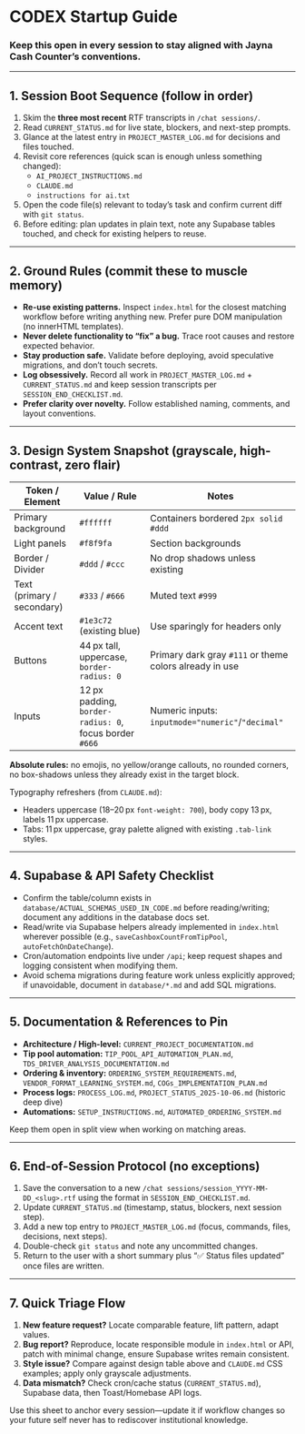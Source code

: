 # CODEX Startup Guide
### Keep this open in every session to stay aligned with Jayna Cash Counter’s conventions.

---

## 1. Session Boot Sequence (follow in order)
1. Skim the **three most recent** RTF transcripts in `/chat sessions/`.
2. Read `CURRENT_STATUS.md` for live state, blockers, and next-step prompts.
3. Glance at the latest entry in `PROJECT_MASTER_LOG.md` for decisions and files touched.
4. Revisit core references (quick scan is enough unless something changed):
   - `AI_PROJECT_INSTRUCTIONS.md`
   - `CLAUDE.md`
   - `instructions for ai.txt`
5. Open the code file(s) relevant to today’s task and confirm current diff with `git status`.
6. Before editing: plan updates in plain text, note any Supabase tables touched, and check for existing helpers to reuse.

---

## 2. Ground Rules (commit these to muscle memory)
- **Re-use existing patterns.** Inspect `index.html` for the closest matching workflow before writing anything new. Prefer pure DOM manipulation (no innerHTML templates).
- **Never delete functionality to “fix” a bug.** Trace root causes and restore expected behavior.
- **Stay production safe.** Validate before deploying, avoid speculative migrations, and don’t touch secrets.
- **Log obsessively.** Record all work in `PROJECT_MASTER_LOG.md` + `CURRENT_STATUS.md` and keep session transcripts per `SESSION_END_CHECKLIST.md`.
- **Prefer clarity over novelty.** Follow established naming, comments, and layout conventions.

---

## 3. Design System Snapshot (grayscale, high-contrast, zero flair)
| Token / Element | Value / Rule | Notes |
| --- | --- | --- |
| Primary background | `#ffffff` | Containers bordered `2px solid #ddd` |
| Light panels | `#f8f9fa` | Section backgrounds |
| Border / Divider | `#ddd` / `#ccc` | No drop shadows unless existing |
| Text (primary / secondary) | `#333` / `#666` | Muted text `#999` |
| Accent text | `#1e3c72` (existing blue) | Use sparingly for headers only |
| Buttons | 44 px tall, uppercase, `border-radius: 0` | Primary dark gray `#111` or theme colors already in use |
| Inputs | 12 px padding, `border-radius: 0`, focus border `#666` | Numeric inputs: `inputmode="numeric"`/`"decimal"` |

**Absolute rules:** no emojis, no yellow/orange callouts, no rounded corners, no box-shadows unless they already exist in the target block.

Typography refreshers (from `CLAUDE.md`):
- Headers uppercase (18–20 px `font-weight: 700`), body copy 13 px, labels 11 px uppercase.
- Tabs: 11 px uppercase, gray palette aligned with existing `.tab-link` styles.

---

## 4. Supabase & API Safety Checklist
- Confirm the table/column exists in `database/ACTUAL_SCHEMAS_USED_IN_CODE.md` before reading/writing; document any additions in the database docs set.
- Read/write via Supabase helpers already implemented in `index.html` wherever possible (e.g., `saveCashboxCountFromTipPool`, `autoFetchOnDateChange`).
- Cron/automation endpoints live under `/api`; keep request shapes and logging consistent when modifying them.
- Avoid schema migrations during feature work unless explicitly approved; if unavoidable, document in `database/*.md` and add SQL migrations.

---

## 5. Documentation & References to Pin
- **Architecture / High-level:** `CURRENT_PROJECT_DOCUMENTATION.md`
- **Tip pool automation:** `TIP_POOL_API_AUTOMATION_PLAN.md`, `TDS_DRIVER_ANALYSIS_DOCUMENTATION.md`
- **Ordering & inventory:** `ORDERING_SYSTEM_REQUIREMENTS.md`, `VENDOR_FORMAT_LEARNING_SYSTEM.md`, `COGs_IMPLEMENTATION_PLAN.md`
- **Process logs:** `PROCESS_LOG.md`, `PROJECT_STATUS_2025-10-06.md` (historic deep dive)
- **Automations:** `SETUP_INSTRUCTIONS.md`, `AUTOMATED_ORDERING_SYSTEM.md`

Keep them open in split view when working on matching areas.

---

## 6. End-of-Session Protocol (no exceptions)
1. Save the conversation to a new `/chat sessions/session_YYYY-MM-DD_<slug>.rtf` using the format in `SESSION_END_CHECKLIST.md`.
2. Update `CURRENT_STATUS.md` (timestamp, status, blockers, next session step).
3. Add a new top entry to `PROJECT_MASTER_LOG.md` (focus, commands, files, decisions, next steps).
4. Double-check `git status` and note any uncommitted changes.
5. Return to the user with a short summary plus “✅ Status files updated” once files are written.

---

## 7. Quick Triage Flow
1. **New feature request?** Locate comparable feature, lift pattern, adapt values.
2. **Bug report?** Reproduce, locate responsible module in `index.html` or API, patch with minimal change, ensure Supabase writes remain consistent.
3. **Style issue?** Compare against design table above and `CLAUDE.md` CSS examples; apply only grayscale adjustments.
4. **Data mismatch?** Check cron/cache status (`CURRENT_STATUS.md`), Supabase data, then Toast/Homebase API logs.

Use this sheet to anchor every session—update it if workflow changes so your future self never has to rediscover institutional knowledge.
